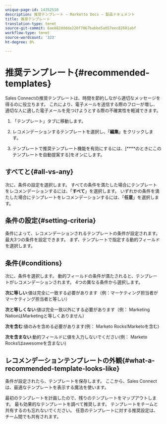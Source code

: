 ```yaml
---
unique-page-id: 14352510
description: 推奨テンプレート — Marketto Docs — 製品ドキュメント
title: 推奨テンプレート
translation-type: tm+mt
source-git-commit: 6ae882dddda220f7067babbe5a057eec82601abf
workflow-type: tm+mt
source-wordcount: '323'
ht-degree: 0%

---
```



# 推奨テンプレート{#recommended-templates}

Sales Connectの推奨テンプレートは、時間を節約しながら適切なメッセージを得るのに役立ちます。 これにより、電子メールを送信する際のフローが増し、適切な人に適した電子メールを見つけようとする際の不確実性を軽減できます。

1. 「テンプレート」タブに移動します。

1. レコメンデーションするテンプレートを選択し、「**編集**」をクリックします。

1. テンプレートで推奨テンプレート機能を有効にするには、[****&#x200B;のときにこのテンプレートを自動提案する]をオンにします。

## すべてと{#all-vs-any}

次に、条件の設定を選択します。 すべての条件を満たした場合にテンプレートをレコメンデーションするには、「**すべて**」を選択します。 いずれかの条件を満たした場合にテンプレートをレコメンデーションするには、「**任意**」を選択します。

## 条件の設定{#setting-criteria}

条件によって、レコメンデーションされるテンプレートの条件が設定されます。 最大3つの条件を設定できます。 まず、テンプレートで指定する動的フィールドを選択します。

## 条件{#conditions}

次に、条件を選択します。 動的フィールドの条件が満たされると、テンプレートがレコメンデーションされます。 4つの異なる条件から選択します。

**次に等しい**:値は完全に一致する必要があります（例：マーケティング担当者がマーケティング担当者と等しい）

**次と等しくない**:値は完全一致以外にする必要があります（例： Marketing NationはMarketingと等しくありません）

**次を含む**:値のみを含める必要があります(例： Marketo Rocks!Marketoを含む)

**次を含まない**:動的フィールドに値を入力しないでください(例： Marketo Rocks!はawesomeを含まない)

## レコメンデーションテンプレートの外観{#what-a-recommended-template-looks-like}

条件が設定されたら、テンプレートを保存します。 ここから、Sales Connectは、最適なテンプレートを表示する魔法を使います。

最初のテンプレートを計画したので、残りのテンプレートをマップアウトします。 最も効果的なテンプレートを調べて推奨します。 テンプレートをチームと共有するのも忘れないでください。 任意のテンプレートに対する推奨設定は、チーム間でも共有されます。
